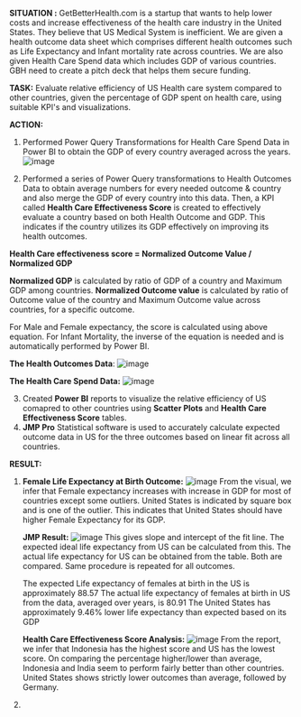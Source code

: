 **SITUATION :** GetBetterHealth.com is a startup that wants to help lower costs and increase effectiveness of the health care industry in the United States. They believe that US Medical System is inefficient. We are given a health outcome data sheet which comprises different health outcomes such as Life Expectancy and Infant mortality rate across countries. We are also given Health Care Spend data which includes GDP of various countries. GBH need to create a pitch deck that helps them secure funding.

**TASK:** Evaluate relative efficiency of US Health care system compared to other countries, given the percentage of GDP spent on health care, using suitable KPI's and visualizations. 

**ACTION:** 
1. Performed Power Query Transformations for Health Care Spend Data in Power BI to obtain the  GDP of every country averaged across the years.
   ![image](https://github.com/user-attachments/assets/ab983ccf-2bf9-401b-be95-90bff0dc88de)

2. Performed a series of Power Query transformations to Health Outcomes Data to obtain average numbers for every needed outcome & country and also merge the GDP of every country into this data.
   Then, a KPI called **Health Care Effectiveness Score** is created  to effectively evaluate a country based on both Health Outcome and GDP. This indicates if the country utilizes its GDP effectively on improving its health outcomes.
   
  **Health Care effectiveness score = Normalized Outcome Value / Normalized GDP**

  **Normalized GDP** is calculated by ratio of GDP of a country and Maximum GDP among countries. 
  **Normalized Outcome value** is calculated by ratio of Outcome value of the country and Maximum Outcome value across countries, for a specific outcome.

   For Male and Female expectancy, the score is calculated using above equation. For Infant Mortality, the inverse of the equation is needed and is automatically performed by Power BI.

   **The Health Outcomes Data**:
   ![image](https://github.com/user-attachments/assets/0e700445-4679-47d3-bb28-adea41871256)

   **The Health Care Spend Data:**
   ![image](https://github.com/user-attachments/assets/e8e1de72-fd37-4214-ac4b-36dfb3e51c05)

  3. Created **Power BI** reports to visualize the relative efficiency of US comapred to other countries using **Scatter Plots** and **Health Care Effectiveness Score** tables.
  4. **JMP Pro** Statistical software is used to accurately calculate expected outcome data in US for the three outcomes based on linear fit across all countries.

**RESULT:**
1. **Female Life Expectancy at Birth Outcome:**
   ![image](https://github.com/user-attachments/assets/2594c8ba-0476-461a-9e28-d6038176820a)
   From the visual, we infer that Female expectancy increases with increase in GDP for most of countries except some outliers. United States is indicated by square box and is one of the outlier. This indicates that United States should have higher Female Expectancy for its GDP.

   **JMP Result:**
   ![image](https://github.com/user-attachments/assets/941bd41d-f52e-4926-aaf7-40e1d073a08f)
   This gives slope and intercept of the fit line. The expected ideal life expectancy from US can be calculated from this. The actual life expectancy for US can be obtained from the table. Both are compared. Same procedure is repeated for all outcomes.
   
   The expected Life expectancy of females at birth in the US is approximately 88.57 
   The actual life expectancy of females at birth in US from the data, averaged over years,  is 80.91
   The United States has approximately 9.46% lower life expectancy than expected based on its GDP

   **Health Care Effectiveness Score Analysis:**
   ![image](https://github.com/user-attachments/assets/02667e14-ca75-473c-8e90-93b97bad0491)
   From the report, we infer that Indonesia has the highest score and US has the lowest score. On comparing the percentage higher/lower than average, Indonesia and India seem to perform fairly better than other countries. United States shows strictly lower outcomes than average, followed by Germany.

2. 









